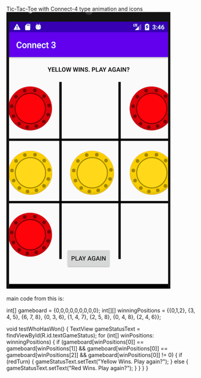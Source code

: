 Tic-Tac-Toe with Connect-4 type animation and icons
![Screenshot](screenshot.png)


main code from this is:


int[] gameboard = {0,0,0,0,0,0,0,0,0};
int[][] winningPositions = {{0,1,2}, {3, 4, 5}, {6, 7, 8}, {0, 3, 6}, {1, 4, 7}, {2, 5, 8}, {0, 4, 8}, {2, 4, 6}};
    
void testWhoHasWon() {
        TextView gameStatusText = findViewById(R.id.textGameStatus);
        for (int[] winPositions: winningPositions) {
            if (gameboard[winPositions[0]] == gameboard[winPositions[1]] && gameboard[winPositions[0]] == gameboard[winPositions[2]] && gameboard[winPositions[0]] != 0) {
                if (redTurn) {
                    gameStatusText.setText("Yellow Wins. Play again?");
                } else {
                    gameStatusText.setText("Red Wins. Play again?");
                }
            }
        }
    }
